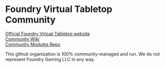 # Foundry Virtual Tabletop Community
[Official Foundry Virtual Tabletop website](http://foundryvtt.com/)  
[Community Wiki](https://github.com/foundry-vtt-community/master/wiki)  
[Community Modules Repo](https://github.com/foundry-vtt-community/modules/)

This github organization is 100% community-managed and run. We do not represent Foundry Gaming LLC in any way.
